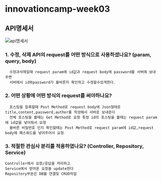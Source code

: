 # innovationcamp-week03


## API명세서



![api명세서](https://user-images.githubusercontent.com/91414781/180920875-23e782b9-9370-4a0c-9d83-68725a76f3b1.png)


### 1. 수정, 삭제 API의 request를 어떤 방식으로 사용하셨나요? (param, query, body)

      수정과삭제일때 request param에 id값과 request body에 password를 서버에 보내주면 
      서버에서 id와password가 올바른지 확인하고 수정할수있게한다.

### 2. 어떤 상황에 어떤 방식의 request를 써야하나요?
      
      포스팅을 등록할때 Post Method로 request body에 Json형태로 title,content,password,author를 작성해서 서버로 보내준다
      전체 포스팅을 볼때는 Get Method로 요청 특정 id의 포스팅을 볼때는 request param에 id값을 넣어줘서 요청
      올바른 비밀번호 인지 확인할때는 Post Method로 request param에 id값,request body에 패스워드를 넣어주어서 요청


### 3. 적절한 관심사 분리를 적용하였나요? (Controller, Repository, Service)
    Controller에서 요청/응답을 처리하고
    Service에서 받아온 요청을 update한다
    Repository부분은 DB를 연결및 CRUD작업


